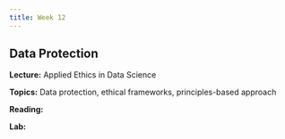 ```yaml
---
title: Week 12
---
```


## Data Protection

**Lecture:** Applied Ethics in Data Science

 <!-- * DS-UA 202: [applied ethics in data science](../../../assets/9_ethics_202_2023.pdf) -->
 <!-- * DS-GA 1017: [applied ethics](../../../assets/9_Ethics_1017.pdf) -->

**Topics:** Data protection, ethical frameworks, principles-based approach

**Reading:**   <!-- [Data Protection](../../../assets/protection_reader_2023.pdf) -->

**Lab:**

 <!-- * DS-GA 1017: [Colab Notebook: Privacy preserving data generation with MST](https://drive.google.com/file/d/1QI-KA1O3xIXqjGlQtQqPe37JJPR-iTPq/view?usp=sharing) -->
